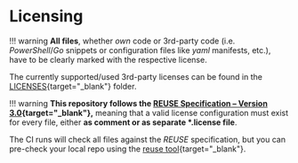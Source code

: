 <!--
SPDX-FileCopyrightText: © 2024 Siemens Healthineers AG
SPDX-License-Identifier: MIT
-->

# Licensing
!!! warning
    **All files**, whether *own* code or 3rd-party code (i.e. *PowerShell*/*Go* snippets or configuration files like *yaml* manifests, etc.), have to be clearly marked with the respective license.

The currently supported/used 3rd-party licenses can be found in the [LICENSES](https://github.com/Siemens-Healthineers/K2s/tree/main/LICENSES){target="_blank"} folder.

!!! warning
    **This repository follows the [REUSE Specification – Version 3.0](https://reuse.software/spec/){target="_blank"},** meaning that a valid license configuration must exist for every file, either **as comment or as separate \*.license file**.

The CI runs will check all files against the *REUSE* specification, but you can pre-check your local repo using the [reuse tool](https://github.com/fsfe/reuse-tool){target="_blank"}.